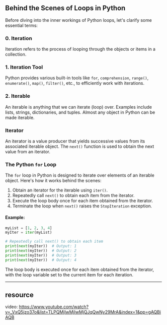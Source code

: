 ## Behind the Scenes of Loops in Python

Before diving into the inner workings of Python loops, let's clarify some essential terms:

### 0. Iteration
Iteration refers to the process of looping through the objects or items in a collection.

### 1. Iteration Tool
Python provides various built-in tools like `for`, `comprehension`, `range()`, `enumerate()`, `map()`, `filter()`, etc., to efficiently work with iterations.

### 2. Iterable
An iterable is anything that we can iterate (loop) over. Examples include lists, strings, dictionaries, and tuples. Almost any object in Python can be made iterable.

### Iterator
An iterator is a value producer that yields successive values from its associated iterable object. The `next()` function is used to obtain the next value from an iterator.

### The Python `for` Loop

The `for` loop in Python is designed to iterate over elements of an iterable object. Here's how it works behind the scenes:

1. Obtain an iterator for the iterable using `iter()`.
2. Repeatedly call `next()` to obtain each item from the iterator.
3. Execute the loop body once for each item obtained from the iterator.
4. Terminate the loop when `next()` raises the `StopIteration` exception.

#### Example:
```python
myList = [1, 2, 3, 4]
myIter = iter(myList)

# Repeatedly call next() to obtain each item
print(next(myIter))  # Output: 1
print(next(myIter))  # Output: 2
print(next(myIter))  # Output: 3
print(next(myIter))  # Output: 4
```

The loop body is executed once for each item obtained from the iterator, with the loop variable set to the current item for each iteration.

--- 
## resource
 
video: https://www.youtube.com/watch?v=_VxQ5jzo37o&list=TLPQMjIwMjIwMjQJqQwNy29MrA&index=1&pp=gAQBiAQB
